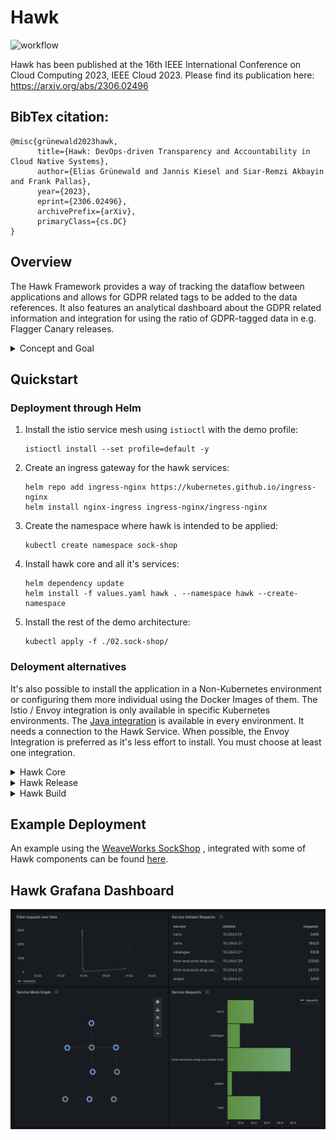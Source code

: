 # Hawk

![workflow](https://github.com/PrivacyEngineering/hawk/actions/workflows/main.yml/badge.svg)


Hawk has been published at the 16th IEEE International Conference on Cloud Computing 2023, IEEE Cloud 2023.
Please find its publication here: https://arxiv.org/abs/2306.02496

## BibTex citation:
```
@misc{grünewald2023hawk,
      title={Hawk: DevOps-driven Transparency and Accountability in Cloud Native Systems}, 
      author={Elias Grünewald and Jannis Kiesel and Siar-Remzi Akbayin and Frank Pallas},
      year={2023},
      eprint={2306.02496},
      archivePrefix={arXiv},
      primaryClass={cs.DC}
}
```

## Overview

The Hawk Framework provides a way of tracking the dataflow between applications and allows for GDPR
related tags to be added to the data references. It also features an analytical dashboard about the
GDPR related information and integration for using the ratio of GDPR-tagged data in e.g. Flagger
Canary releases.

<details>
<summary>Concept and Goal</summary>

### Concept

The concept is to archive this goal is to intercept the traffic between the individual applications
/ services. This idea is called Hawk Core. It can be either done by (A) Framework Integration inside
the application or outside the application using (B) Service Mesh Integration, if available. While
the Framework integration allows to interact with the Hawk API directly inside the Service and gives
the possibility to intercept encrypted and also external traffic, the application itself must be
modified. The Service Mesh solution can be installed without modifying any application. Both
solutions can be active in parallel. Currently the only integrations
are [EnvoyProxy / Istio Service Mesh Integration]() and [Java Framework Integration]() for HTTP and
JSON bodies only.

When a Packet is intercepted it will be parsed, according to the protocol used. The parsing searches
for possible custom data / personal data or more concretely for atomic data values of type string or
number. So the User Email might be one example of this (and not the whole User object). The idea is
to build a selector for each individual atomic data field and saving it. This selector includes the
destination host and some kind of endpoint abstraction. In case of HTTP the method and the path. And
also the a phase which might be request or response, the namespace of the data which is header or
body in case of HTTP, the format which describes if this data was found in a key-value based format
or in some more complex format like JSON and finally the path which is protocol and format dependend
to describe where this data lies inside the packet. When implemented correctly, these values should
provide a protocol independent and context aware selector. Using the selector, it is also possible
to find / track data in other packets with same endpoint. To reduce size many on these selectors
might be aggregated to reduce the size. One example right here might be a list of users. We dont
need to have a selector for each individual User Email, instead we only need to provide a reference
to the array and which path for each entry inside the array. E.g. `$.users.[0].email`
, `$.users.[1].email` ... -> `$.users.[*].email`. This aggregated selector is called `UsageField`.
For each such packet parsed we might get a list of `UsageField`s. This list is tagged with some
metadata and represents one `Usage` object.

GDPR relevant data is added using `Field`s and `Mapping`s. A field again represents one atomic data
unit like a User Email. We can also add a description, some legal bases, whether it is personal data
/ special categories personal data and many more describing information. The next component is
the `Mapping`, which can be created at max once per endpoint. This mapping then specifies a list
of `MappingField`s, where each individual `MappingField` represents a mapping between a `Field` and
a `UsageField`. When every endpoint is mapped accordingly, it is possible for example to see from
where and when a User Email is sent to which other application / service and with which other data.

The [Hawk Service](https://github.com/PrivacyEngineering/hawk-service) is the central component for
all of these entities, as all integrations submit their `Usage`s to here. Also `Mapping`s
and `Field`s can be created here via REST API. The Hawk Service is stateless and allows for
Horizontal scaling. The Database PostgreSQL can be used, but also e.g. YugabyteDB or CockroachDB are
possible, which makes the whole Hawk Framework scalable. But the Hawk Service also serves as a base
for Hawk Release, which accesses the metrics from here. These metric include e.g. how many `Usage`s
where collected and how many of those endpoints have a `Mapping`. To visualize the Data collected,
we can use [Hawk Core Monitor](https://github.com/PrivacyEngineering/hawk-core-monitor). It contains
a UI for creating fields and mappings really quickly and listing them in a nice way. And also a
Grafana Dashboard which is used to visualize the data collected and giving a summary of it. Both of
these components use Hawk Service as a Backend.

The last component is Hawk Build, which is a GitHub Action that allows to be notified when the API
of a service is changed. These changes can be then update in the Hawk Core Monitoring interface. The
Hawk Release can constantly validate the coverage of mapped endpoints to prevent deploying unmapped
endpoints.

### Goal

The Hawk Framework helps businesses to be compliant with the GDPR, to avoid fines. The data
protection officer can use this software to stay updated about privacy related information and
change the privacy policy accordingly.

</details>

## Quickstart

### Deployment through Helm

1. Install the istio service mesh using `istioctl` with the demo profile:
    ```
    istioctl install --set profile=default -y
    ```
2. Create an ingress gateway for the hawk services:
    ```
    helm repo add ingress-nginx https://kubernetes.github.io/ingress-nginx
    helm install nginx-ingress ingress-nginx/ingress-nginx
    ```
3. Create the namespace where hawk is intended to be applied:
    ```
    kubectl create namespace sock-shop
    ```
4. Install hawk core and all it's services:
    ```
    helm dependency update
    helm install -f values.yaml hawk . --namespace hawk --create-namespace
    ```
5. Install the rest of the demo architecture:
    ```
    kubectl apply -f ./02.sock-shop/
    ```

### Deloyment alternatives

It's also possible to install the application in a Non-Kubernetes
environment or configuring them more individual using the Docker Images of them. The Istio / Envoy
integration is only available in specific Kubernetes environments.
The [Java integration](https://github.com/PrivacyEngineering/hawk-integration-java) is available in
every environment. It needs a connection to the Hawk Service. When possible, the Envoy Integration
is preferred as it's less effort to install. You must choose at least one integration.


<details><summary> Hawk Core</summary>

### Hawk Core

The Helm Chart (WIP), installs the Hawk-Service, a default PostgreSQL database, Hawk Core Monitor (
nginx + monitor + grafana) and the Istio / Envoy integration if selected.

```shell
helm repo add hawk https://github.com/PrivacyEngineering/hawk/releases/download/1.0.1
helm install PrviacyEngineering/hawk
```

Replace VERSION with the [newest version](https://github.com/TUB-CNPE-TB/hawk/releases) of the chart.
Alternatively, you can also download the hawk-VERSION.tgz of the release you wish and execute:
```shell
helm install ./hawk-VERSION.tgz
```

See the [values.yaml](values.yaml) for configuration options.

You can now see the generated Notes of Helm Chart, to know how to access the [Hawk Core Monitor UI].

#### Docker

The following Docker Images are available, when not choosing Helm:

| Name                                                                         | Image                    | Description                                                                                                                    |
|------------------------------------------------------------------------------|--------------------------|--------------------------------------------------------------------------------------------------------------------------------|
| [Hawk Service](https://github.com/PrivacyEngineering/hawk-service)           | p4skal/hawk-service      | Required: Backend for Hawk Core & Hawk Release                                                                                 |
| [Hawk Core Monitor](https://github.com/PrivacyEngineering/hawk-core-monitor) | p4skal/hawk-core-monitor | Optional: UI for managing Mappings, Fields (can be imported via. JSON directly in the Hawk-Service) and visualizing Data flow. |

The Hawk Service is pretty simple, it uses a PostgreSQL Database, just pass the required Environment
variables described in [Hawk Service](https://github.com/PrivacyEngineering/hawk-service).

For Hawk Core Monitor things get a little bit more complicated as it consists of two components.
First the [Configuration UI](https://github.com/PrivacyEngineering/hawk-core-monitor). This
component needs to have access to the Hawk Service. By default it expects the Hawk Service API to be
available reverse-proxied on the path. To change that you can provide an Environment variable. The
second component is a Grafana instance with specific Plugins, Datasource and Dashboards.
See [Grafana Deployment](templates/grafana-deployment.yaml)
and [Grafana Config](templates/grafana-config.yaml) for information on which environment variables
and which files to provide. It is recommended to use a reverse proxy, to seamlessly connect the
two (or three) components. See [Nginx Deployment](templates/nginx-deployment.yaml)
and [Nginx Config](templates/nginx-config.yaml) for information on which environment variables and
which files to provide.

</details>

<details><summary>Hawk Release</summary>

### Hawk Release

To enable Hawk Release, you have to install [Flux](https://github.com/fluxcd/flux)
and [Flagger](https://github.com/fluxcd/flagger). Then you can configure to use the Metrics using
Prometheus, see [Hawk Service](https://github.com/PrivacyEngineering/hawk-service) for more
information on which mappings to use. You also need to configure Prometheus to scrape the Metrics.

</details>

<details><summary>Hawk Build</summary>

### Hawk Build

To enable Hawk Build you have to install and configure
the [OpenAPI Privacy Changes Service](https://github.com/TUB-CNPE-TB/openapi-privacy-changes-service)
. Then it is possible to
use [OpenAPI Privacy Alert GitHub Action](https://github.com/TUB-CNPE-TB/openapi-privacy-alert-action)
.

</details>

## Example Deployment

An example using the [WeaveWorks SockShop](https://github.com/microservices-demo/microservices-demo)
, integrated with some of Hawk components can be
found [here](https://github.com/PrivacyEngine/hawk-sockshop).


## Hawk Grafana Dashboard
![Dashboard overview with four panels](./grafana/dashboard.png "Dashboard overview with four distinct panels")